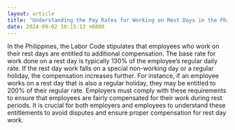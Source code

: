 ```yaml
---
layout: article
title: "Understanding the Pay Rates for Working on Rest Days in the Philippines"
date: 2024-09-02 10:15:13 +0800
---
```


<p>In the Philippines, the Labor Code stipulates that employees who work on their rest days are entitled to additional compensation. The base rate for work done on a rest day is typically 130% of the employee’s regular daily rate. If the rest day work falls on a special non-working day or a regular holiday, the compensation increases further. For instance, if an employee works on a rest day that is also a regular holiday, they may be entitled to 200% of their regular rate. Employers must comply with these requirements to ensure that employees are fairly compensated for their work during rest periods. It is crucial for both employers and employees to understand these entitlements to avoid disputes and ensure proper compensation for rest day work.</p>
